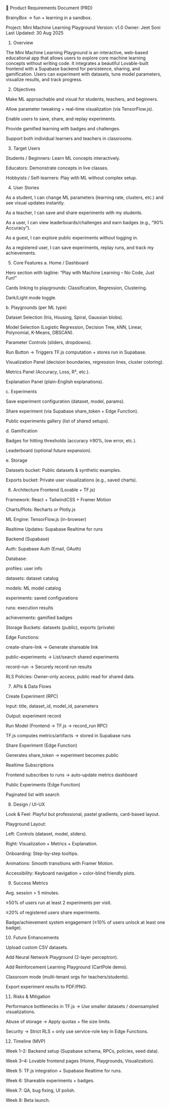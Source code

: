📌 Product Requirements Document (PRD)

BrainyBox → fun + learning in a sandbox.

Project: Mini Machine Learning Playground
Version: v1.0
Owner: Jeet Soni
Last Updated: 30 Aug 2025

1. Overview

The Mini Machine Learning Playground is an interactive, web-based educational app that allows users to explore core machine learning concepts without writing code. It integrates a beautiful Lovable-built frontend with a Supabase backend for persistence, sharing, and gamification. Users can experiment with datasets, tune model parameters, visualize results, and track progress.

2. Objectives

Make ML approachable and visual for students, teachers, and beginners.

Allow parameter tweaking + real-time visualization (via TensorFlow.js).

Enable users to save, share, and replay experiments.

Provide gamified learning with badges and challenges.

Support both individual learners and teachers in classrooms.

3. Target Users

Students / Beginners: Learn ML concepts interactively.

Educators: Demonstrate concepts in live classes.

Hobbyists / Self-learners: Play with ML without complex setup.

4. User Stories

As a student, I can change ML parameters (learning rate, clusters, etc.) and see visual updates instantly.

As a teacher, I can save and share experiments with my students.

As a user, I can view leaderboards/challenges and earn badges (e.g., “90% Accuracy”).

As a guest, I can explore public experiments without logging in.

As a registered user, I can save experiments, replay runs, and track my achievements.

5. Core Features
a. Home / Dashboard

Hero section with tagline: “Play with Machine Learning – No Code, Just Fun!”

Cards linking to playgrounds: Classification, Regression, Clustering.

Dark/Light mode toggle.

b. Playgrounds (per ML type)

Dataset Selection (Iris, Housing, Spiral, Gaussian blobs).

Model Selection (Logistic Regression, Decision Tree, kNN, Linear, Polynomial, K-Means, DBSCAN).

Parameter Controls (sliders, dropdowns).

Run Button → Triggers TF.js computation + stores run in Supabase.

Visualization Panel (decision boundaries, regression lines, cluster coloring).

Metrics Panel (Accuracy, Loss, R², etc.).

Explanation Panel (plain-English explanations).

c. Experiments

Save experiment configuration (dataset, model, params).

Share experiment (via Supabase share_token + Edge Function).

Public experiments gallery (list of shared setups).

d. Gamification

Badges for hitting thresholds (accuracy ≥90%, low error, etc.).

Leaderboard (optional future expansion).

e. Storage

Datasets bucket: Public datasets & synthetic examples.

Exports bucket: Private user visualizations (e.g., saved charts).

6. Architecture
Frontend (Lovable + TF.js)

Framework: React + TailwindCSS + Framer Motion

Charts/Plots: Recharts or Plotly.js

ML Engine: TensorFlow.js (in-browser)

Realtime Updates: Supabase Realtime for runs

Backend (Supabase)

Auth: Supabase Auth (Email, OAuth)

Database:

profiles: user info

datasets: dataset catalog

models: ML model catalog

experiments: saved configurations

runs: execution results

achievements: gamified badges

Storage Buckets: datasets (public), exports (private)

Edge Functions:

create-share-link → Generate shareable link

public-experiments → List/search shared experiments

record-run → Securely record run results

RLS Policies: Owner-only access, public read for shared data.

7. APIs & Data Flows

Create Experiment (RPC)

Input: title, dataset_id, model_id, parameters

Output: experiment record

Run Model (Frontend → TF.js → record_run RPC)

TF.js computes metrics/artifacts → stored in Supabase runs

Share Experiment (Edge Function)

Generates share_token → experiment becomes public

Realtime Subscriptions

Frontend subscribes to runs → auto-update metrics dashboard

Public Experiments (Edge Function)

Paginated list with search

8. Design / UI-UX

Look & Feel: Playful but professional, pastel gradients, card-based layout.

Playground Layout:

Left: Controls (dataset, model, sliders).

Right: Visualization + Metrics + Explanation.

Onboarding: Step-by-step tooltips.

Animations: Smooth transitions with Framer Motion.

Accessibility: Keyboard navigation + color-blind friendly plots.

9. Success Metrics

Avg. session > 5 minutes.

≥50% of users run at least 2 experiments per visit.

≥20% of registered users share experiments.

Badge/achievement system engagement (≥10% of users unlock at least one badge).

10. Future Enhancements

Upload custom CSV datasets.

Add Neural Network Playground (2-layer perceptron).

Add Reinforcement Learning Playground (CartPole demo).

Classroom mode (multi-tenant orgs for teachers/students).

Export experiment results to PDF/PNG.

11. Risks & Mitigation

Performance bottlenecks in TF.js → Use smaller datasets / downsampled visualizations.

Abuse of storage → Apply quotas + file size limits.

Security → Strict RLS + only use service-role key in Edge Functions.

12. Timeline (MVP)

Week 1–2: Backend setup (Supabase schema, RPCs, policies, seed data).

Week 3–4: Lovable frontend pages (Home, Playgrounds, Visualization).

Week 5: TF.js integration + Supabase Realtime for runs.

Week 6: Shareable experiments + badges.

Week 7: QA, bug fixing, UI polish.

Week 8: Beta launch.
